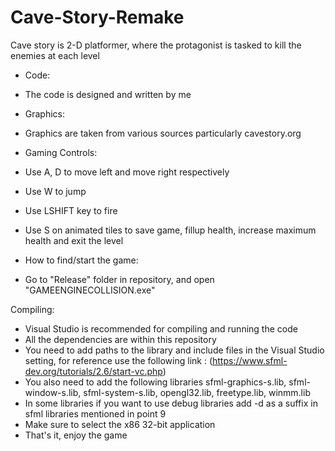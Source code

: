 # Cave-Story-Remake
Cave story is 2-D platformer, where the protagonist is tasked to kill the enemies at each level

* Code:
* The code is designed and written by me

* Graphics:
* Graphics are taken from various sources particularly cavestory.org

* Gaming Controls:
* Use A, D to move left and move right respectively
* Use W to jump
* Use LSHIFT key to fire
* Use S on animated tiles to save game, fillup health, increase maximum health and exit the level

* How to find/start the game:
* Go to "Release" folder in repository, and open "GAMEENGINECOLLISION.exe" 

Compiling:
* Visual Studio is recommended for compiling and running the code
* All the dependencies are within this repository 
* You need to add paths to the library and include files in the Visual Studio setting, for reference use the following link : (https://www.sfml-dev.org/tutorials/2.6/start-vc.php)
* You also need to add the following libraries sfml-graphics-s.lib, sfml-window-s.lib, sfml-system-s.lib, opengl32.lib, freetype.lib, winmm.lib
* In some libraries if you want to use debug libraries add -d as a suffix in sfml libraries mentioned in point 9
* Make sure to select the x86 32-bit application
* That's it, enjoy the game